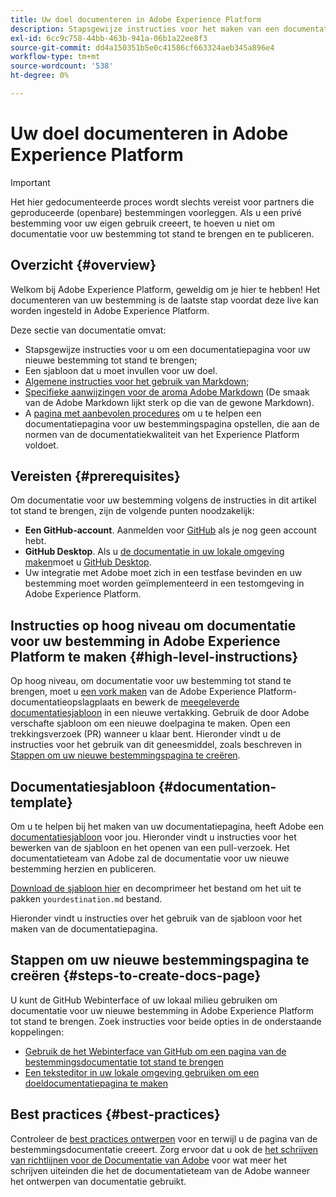```yaml
---
title: Uw doel documenteren in Adobe Experience Platform
description: Stapsgewijze instructies voor het maken van een documentatiepagina voor uw bestemming in Adobe Experience Platform
exl-id: 6cc9c758-44bb-463b-941a-06b1a22ee8f3
source-git-commit: dd4a150351b5e0c41586cf663324aeb345a896e4
workflow-type: tm+mt
source-wordcount: '538'
ht-degree: 0%

---
```


# Uw doel documenteren in Adobe Experience Platform

>[!IMPORTANT]
>
>Het hier gedocumenteerde proces wordt slechts vereist voor partners die geproduceerde (openbare) bestemmingen voorleggen. Als u een privé bestemming voor uw eigen gebruik creeert, te hoeven u niet om documentatie voor uw bestemming tot stand te brengen en te publiceren.

## Overzicht {#overview}

Welkom bij Adobe Experience Platform, geweldig om je hier te hebben!
Het documenteren van uw bestemming is de laatste stap voordat deze live kan worden ingesteld in Adobe Experience Platform.

Deze sectie van documentatie omvat:

* Stapsgewijze instructies voor u om een documentatiepagina voor uw nieuwe bestemming tot stand te brengen;
* Een sjabloon dat u moet invullen voor uw doel.
* [Algemene instructies voor het gebruik van Markdown](https://experienceleague.adobe.com/docs/contributor/contributor-guide/writing-essentials/markdown.html?lang=en);
* [Specifieke aanwijzingen voor de aroma Adobe Markdown](https://experienceleague.adobe.com/docs/contributor/contributor-guide/writing-essentials/markdown.html?lang=en#custom-markdown-extensions) (De smaak van de Adobe Markdown lijkt sterk op die van de gewone Markdown).
* A [pagina met aanbevolen procedures](./authoring-best-practices.md) om u te helpen een documentatiepagina voor uw bestemmingspagina opstellen, die aan de normen van de documentatiekwaliteit van het Experience Platform voldoet.

## Vereisten {#prerequisites}

Om documentatie voor uw bestemming volgens de instructies in dit artikel tot stand te brengen, zijn de volgende punten noodzakelijk:

* **Een GitHub-account**. Aanmelden voor [GitHub](https://github.com/) als je nog geen account hebt.
* **GitHub Desktop**. Als u [de documentatie in uw lokale omgeving maken](./work-in-local-environment.md)moet u [GitHub Desktop](https://desktop.github.com/).
* Uw integratie met Adobe moet zich in een testfase bevinden en uw bestemming moet worden geïmplementeerd in een testomgeving in Adobe Experience Platform.

## Instructies op hoog niveau om documentatie voor uw bestemming in Adobe Experience Platform te maken {#high-level-instructions}

Op hoog niveau, om documentatie voor uw bestemming tot stand te brengen, moet u [een vork maken](https://experienceleague.adobe.com/docs/contributor/contributor-guide/setup/local-repo.html?lang=en#fork-the-repository) van de Adobe Experience Platform-documentatieopslagplaats en bewerk de [meegeleverde documentatiesjabloon](./self-service-template.md) in een nieuwe vertakking. Gebruik de door Adobe verschafte sjabloon om een nieuwe doelpagina te maken. Open een trekkingsverzoek (PR) wanneer u klaar bent. Hieronder vindt u de instructies voor het gebruik van dit geneesmiddel, zoals beschreven in [Stappen om uw nieuwe bestemmingspagina te creëren](./documentation-instructions.md#steps-to-create-docs-page).

<!--

* In the table of contents (TOC.md) `/help/rtcdp/TOC.md`, add a link to your new destination page. Place it within the category where your destination resides in the Adobe Experience Platform user interface (for example: mobile, social, advertising). 
* In the overview page for the respective category, add a link to your new destination page. For example, for cloud storage destinations, you would add a link to [this page](https://docs.adobe.com/content/help/en/experience-platform/rtcdp/destinations/destinations-cat/cloud-storage/cloud-storage-destinations.html). 

-->

## Documentatiesjabloon {#documentation-template}

Om u te helpen bij het maken van uw documentatiepagina, heeft Adobe een [documentatiesjabloon](./self-service-template.md) voor jou. Hieronder vindt u instructies voor het bewerken van de sjabloon en het openen van een pull-verzoek. Het documentatieteam van Adobe zal de documentatie voor uw nieuwe bestemming herzien en publiceren.

[Download de sjabloon hier](assets/yourdestination-template.zip) en decomprimeer het bestand om het uit te pakken `yourdestination.md` bestand.

Hieronder vindt u instructies over het gebruik van de sjabloon voor het maken van de documentatiepagina.

## Stappen om uw nieuwe bestemmingspagina te creëren {#steps-to-create-docs-page}

U kunt de GitHub Webinterface of uw lokaal milieu gebruiken om documentatie voor uw nieuwe bestemming in Adobe Experience Platform tot stand te brengen. Zoek instructies voor beide opties in de onderstaande koppelingen:

* [Gebruik de het Webinterface van GitHub om een pagina van de bestemmingsdocumentatie tot stand te brengen](./use-github-interface-to-create-documentation.md)
* [Een teksteditor in uw lokale omgeving gebruiken om een doeldocumentatiepagina te maken](./work-in-local-environment.md)

## Best practices {#best-practices}

Controleer de [best practices ontwerpen](/help/destinations/destination-sdk/docs-framework/authoring-best-practices.md) voor en terwijl u de pagina van de bestemmingsdocumentatie creeert. Zorg ervoor dat u ook de [het schrijven van richtlijnen voor de Documentatie van Adobe](https://experienceleague.adobe.com/docs/contributor/contributor-guide/writing-essentials/general-writing-guidance.html?lang=en) voor wat meer het schrijven uiteinden die het de documentatieteam van de Adobe wanneer het ontwerpen van documentatie gebruikt.